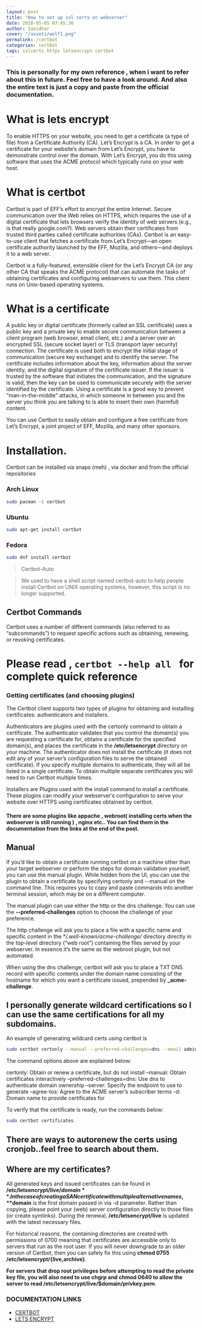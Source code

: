 ```yaml
---
layout: post
title: "How to set up ssl certs on webserver"
date: 2020-05-05 07:45:36
author: Sasidhar
cover: "/assets/wolf1.png"
permalink: /certbot
categories: certbot
tags: sslcerts https letsencrypt certbot
---
```


### This is personally for my own reference , when i want to refer about this in future. Feel free to have a look around. And also the entire text is just a copy and paste from the official documentation.

# What is lets encrypt

To enable HTTPS on your website, you need to get a certificate (a type of file) from a Certificate Authority (CA). Let’s Encrypt is a CA. In order to get a certificate for your website’s domain from Let’s Encrypt, you have to demonstrate control over the domain. With Let’s Encrypt, you do this using software that uses the ACME protocol which typically runs on your web host.

# What is certbot

Certbot is part of EFF’s effort to encrypt the entire Internet. Secure communication over the Web relies on HTTPS, which requires the use of a digital certificate that lets browsers verify the identity of web servers (e.g., is that really google.com?). Web servers obtain their certificates from trusted third parties called certificate authorities (CAs). Certbot is an easy-to-use client that fetches a certificate from Let’s Encrypt—an open certificate authority launched by the EFF, Mozilla, and others—and deploys it to a web server.

Certbot is a fully-featured, extensible client for the Let’s Encrypt CA (or any other CA that speaks the ACME protocol) that can automate the tasks of obtaining certificates and configuring webservers to use them. This client runs on Unix-based operating systems.

# What is a certificate

A public key or digital certificate (formerly called an SSL certificate) uses a public key and a private key to enable secure communication between a client program (web browser, email client, etc.) and a server over an encrypted SSL (secure socket layer) or TLS (transport layer security) connection. The certificate is used both to encrypt the initial stage of communication (secure key exchange) and to identify the server. The certificate includes information about the key, information about the server identity, and the digital signature of the certificate issuer. If the issuer is trusted by the software that initiates the communication, and the signature is valid, then the key can be used to communicate securely with the server identified by the certificate. Using a certificate is a good way to prevent “man-in-the-middle” attacks, in which someone in between you and the server you think you are talking to is able to insert their own (harmful) content.

You can use Certbot to easily obtain and configure a free certificate from Let’s Encrypt, a joint project of EFF, Mozilla, and many other sponsors.

# Installation.

Certbot can be installed via snaps (meh) , via docker and from the official repositories

### Arch Linux

```sh
sudo pacman -S certbot

```

### Ubuntu

```sh
sudo apt-get install certbot
```

### Fedora

```sh
sudo dnf install certbot
```

> Certbot-Auto

> We used to have a shell script named certbot-auto to help people install Certbot on UNIX operating systems, however, this script is no longer supported.

## Certbot Commands

Certbot uses a number of different commands (also referred to as “subcommands”) to request specific actions such as obtaining, renewing, or revoking certificates.

# Please read , `certbot --help all ` for complete quick reference

### Getting certificates (and choosing plugins)

The Certbot client supports two types of plugins for obtaining and installing certificates: authenticators and installers.

Authenticators are plugins used with the certonly command to obtain a certificate. The authenticator validates that you control the domain(s) you are requesting a certificate for, obtains a certificate for the specified domain(s), and places the certificate in the **/etc/letsencrypt** directory on your machine. The authenticator does not install the certificate (it does not edit any of your server’s configuration files to serve the obtained certificate). If you specify multiple domains to authenticate, they will all be listed in a single certificate. To obtain multiple separate certificates you will need to run Certbot multiple times.

Installers are Plugins used with the install command to install a certificate. These plugins can modify your webserver’s configuration to serve your website over HTTPS using certificates obtained by certbot.

#### There are some plugins like appache , webroot( installing certs when the webserver is still running ) , nginx etc.. You can find them in the documentation from the links at the end of the post.

## Manual

If you’d like to obtain a certificate running certbot on a machine other than your target webserver or perform the steps for domain validation yourself, you can use the manual plugin. While hidden from the UI, you can use the plugin to obtain a certificate by specifying certonly and --manual on the command line. This requires you to copy and paste commands into another terminal session, which may be on a different computer.

The manual plugin can use either the http or the dns challenge. You can use the **--preferred-challenges** option to choose the challenge of your preference.

The http challenge will ask you to place a file with a specific name and specific content in the \*_/.well-known/acme-challenge/_ directory directly in the top-level directory (“web root”) containing the files served by your webserver. In essence it’s the same as the webroot plugin, but not automated.

When using the dns challenge, certbot will ask you to place a TXT DNS record with specific contents under the domain name consisting of the hostname for which you want a certificate issued, prepended by **\_acme-challenge**.

## I personally generate wildcard certifications so I can use the same certifications for all my subdomains.

An example of generating wildcard certs using certbot is

```sh
sudo certbot certonly --manual --preferred-challenges=dns --email admin@example.com --server https://acme-v02.api.letsencrypt.org/directory --agree-tos -d example.com -d *.example.com
```

The command options above are explained below:

certonly: Obtain or renew a certificate, but do not install
–manual: Obtain certificates interactively
–preferred-challenges=dns: Use dns to authenticate domain ownership
–server: Specify the endpoint to use to generate
–agree-tos: Agree to the ACME server’s subscriber terms
-d: Domain name to provide certificates for

To verify that the certificate is ready, run the commands below:

```sh
sudo certbot certificates
```

## There are ways to autorenew the certs using cronjob..feel free to search about them.

## Where are my certificates?

All generated keys and issued certificates can be found in **/etc/letsencrypt/live/$domain**. In the case of creating a SAN certificate with multiple alternative names, **$domain** is the first domain passed in via -d parameter. Rather than copying, please point your (web) server configuration directly to those files (or create symlinks). During the renewal, **/etc/letsencrypt/live** is updated with the latest necessary files.

For historical reasons, the containing directories are created with permissions of 0700 meaning that certificates are accessible only to servers that run as the root user. If you will never downgrade to an older version of Certbot, then you can safely fix this using **chmod 0755 /etc/letsencrypt/{live,archive}**.

**For servers that drop root privileges before attempting to read the private key file, you will also need to use chgrp and chmod 0640 to allow the server to read /etc/letsencrypt/live/$domain/privkey.pem**.

### DOCUMENTATION LINKS

- [CERTBOT](https://certbot.eff.org/)
- [LETS ENCRYPT](https://letsencrypt.org/)
